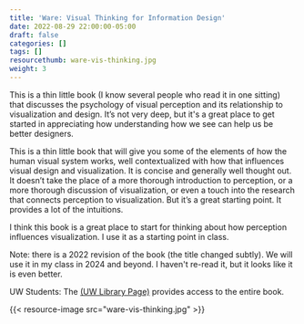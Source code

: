```yaml
---
title: 'Ware: Visual Thinking for Information Design'
date: 2022-08-29 22:00:00-05:00
draft: false
categories: []
tags: []
resourcethumb: ware-vis-thinking.jpg
weight: 3
---
```


This is a thin little book (I know several people who read it in one sitting) that discusses the psychology of visual perception and its relationship to visualization and design. It’s not very deep, but it's a great place to get started in appreciating how understanding how we see can help us be better designers.

<!--more-->

This is a thin little book that will give you some of the elements of how the human visual system works, well contextualized with how that influences visual design and visualization. It is concise and generally well thought out. It doesn’t take the place of a more thorough introduction to perception, or a more thorough discussion of visualization, or even a touch into the research that connects perception to visualization. But it’s a great starting point. It provides a lot of the intuitions.

I think this book is a great place to start for thinking about how perception influences visualization. I use it as a starting point in class. 

Note: there is a 2022 revision of the book (the title changed subtly). We will use it in my class in 2024 and beyond. I haven't re-read it, but it looks like it is even better.

UW Students: The [(UW Library Page)](https://search.library.wisc.edu/catalog/9913396202902121) provides access to the entire book.

{{< resource-image src="ware-vis-thinking.jpg" >}}


